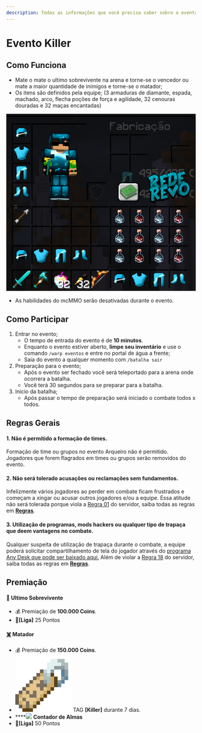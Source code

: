 ```yaml
---
description: Todas as informações que você precisa saber sobre o evento Killer
---
```


# Evento Killer

## Como Funciona

* Mate o mate o ultimo sobrevivente na arena e torne-se o vencedor ou mate a maior quantidade de inimigos e torne-se o matador;
* Os itens são definidos pela equipe; (3 armaduras de diamante, espada, machado, arco, flecha poções de força e agilidade, 32 cenouras douradas e 32 maças encantadas)

![](<../../.gitbook/assets/image (15).png>)

* As habilidades do mcMMO serão desativadas durante o evento.

## Como Participar



1. Entrar no evento;
   * O tempo de entrada do evento é de **10 minutos**.
   * Enquanto o evento estiver aberto, **limpe seu inventário** e use o comando `/warp eventos` e entre no portal de água a frente;
   * Saia do evento a qualquer momento com `/batalha sair`&#x20;
2. Preparação para o evento;
   * Após o evento ser fechado você será teleportado para a arena onde ocorrera a batalha.
   * Você terá 30 segundos para se preparar para a batalha.&#x20;
3. Inicio da batalha;
   * Após passar o tempo de preparação será iniciado o combate todos x todos.

## Regras Gerais

#### 1. Não é permitido a formação de times.

Formação de time ou grupos no evento Arqueiro não é permitido. Jogadores que forem flagrados em times ou grupos serão removidos do evento.

#### **2. Não será tolerado acusações ou reclamações sem fundamentos.**

Infelizmente vários jogadores ao perder em combate ficam frustrados e começam a xingar ou acusar outros jogadores e/ou a equipe. Essa atitude não será tolerada porque viola a [Regra 01](https://wiki.rederevo.com/regras/chat#01) do servidor, saiba todas as regras em [**Regras**](../../regras/).

#### **3. Utilização de programas, mods hackers ou qualquer tipo de trapaça que deem vantagens no combate.**

Qualquer suspeita de utilização de trapaça durante o combate, a equipe poderá solicitar compartilhamento de tela do jogador através do [programa Any Desk que pode ser baixado aqui.](https://anydesk.com/pt/downloads) Além de violar a [Regra 18](https://wiki.rederevo.com/regras/jogabilidade#01-7) do servidor, saiba todas as regras em [**Regras**](../../regras/).

## Premiação



#### 🥇 **Ultimo Sobrevivente**

* 💰 Premiação de **100.000 Coins**.
* 💎**\[Liga]** 25 Pontos

#### [☠️](https://emojipedia.org/skull-and-crossbones/) **Matador**

* 💰 Premiação de **150.000 Coins**.
* ![](<../../.gitbook/assets/image (14).png>) TAG **\[Killer]** durante 7 dias.
* ****![](../../.gitbook/assets/contador\_de\_almas\_icon.png) **Contador de Almas**&#x20;
* 💎**\[Liga]** 50 Pontos
